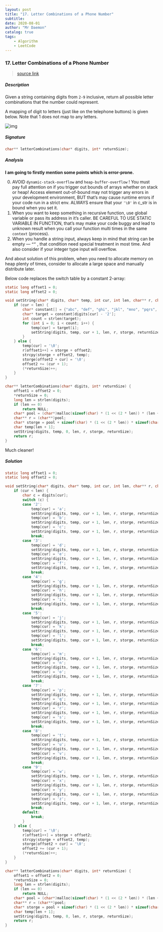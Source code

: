 ```yaml
---
layout: post
title: "17. Letter Combinations of a Phone Number"    
subtitle:   
date: 2020-08-01
author: "Mr Daemon"
catalog: true
tags:
    - Algorithm
    - LeetCode
---
```


### 17. Letter Combinations of a Phone Number

> [source link](https://leetcode.com/problems/letter-combinations-of-a-phone-number)

##### Description

Given a string containing digits from `2-9` inclusive, return all possible letter combinations that the number could represent.

A mapping of digit to letters (just like on the telephone buttons) is given below. Note that 1 does not map to any letters.

![img](https://upload.wikimedia.org/wikipedia/commons/thumb/7/73/Telephone-keypad2.svg/200px-Telephone-keypad2.svg.png)

##### Signature

```c
char** letterCombinations(char* digits, int* returnSize);
```

##### Analysis

**I am going to firstly mention some points which is error-prone.**

0. AVOID  `dynamic-stack-overflow` and `heap-buffer-overflow` ! You must pay full attention on if you trigger out bounds of arrays whether on stack or heap! Access element out-of-bound may not trigger any errors in your development environment, BUT that’s may cause runtime errors if your code run in a strict env. ALWAYS ensure that your `'\0'` in c_str is in bound when you set it.
1. When you want to keep something in recursive function, use global variable or pass its address in it’s caller. BE CAREFUL TO USE STATIC VARIABLE IN FUNCTION, that’s may make your code buggy and lead to unknown result when you call your function multi times in the same `context` (process).
2. When you handle a string input, always keep in mind that string can be empty — `“”` , that condition need special treatment in most time. And also consider if your integer type input will overflow.

And about solution of this problem, when you need to allocate memory on heap plenty of times, consider to allocate a large space and manually distribute later.

Below code replaces the switch table by a constant 2-array:

```c
static long offset1 = 0;
static long offset2 = 0;

void setString(char* digits, char* temp, int cur, int len, char** r, char* storge, int* returnSize) {
    if (cur < len) {
        char* constant[] = {"abc", "def", "ghi", "jkl", "mno", "pqrs", "tuv", "wxyz"};
        char* target = constant[digits[cur] - '2'];
        int count = strlen(target);
        for (int i = 0; i < count; i++) {
            temp[cur] = target[i];
            setString(digits, temp, cur + 1, len, r, storge, returnSize);
        }
    } else {
        temp[cur] = '\0';
        r[offset1++] = storge + offset2;
        strcpy(storge + offset2, temp);
        storge[offset2 + cur] = '\0';
        offset2 += (cur + 1);
        (*returnSize)++;
    }
}

char** letterCombinations(char* digits, int* returnSize) {
    offset1 = offset2 = 0;
    *returnSize = 0;
    long len = strlen(digits);
    if (len == 0)
        return NULL;
    char* pool = (char*)malloc(sizeof(char) * (1 << (2 * len)) * (len + 1 + sizeof(char*)));
    char** r = (char**)pool;
    char* storge = pool + sizeof(char) * (1 << (2 * len)) * sizeof(char*);
    char temp[len + 1];
    setString(digits, temp, 0, len, r, storge, returnSize);
    return r;
}
```

Much cleaner!

##### Solution

```c
static long offset1 = 0;
static long offset2 = 0;

void setString(char* digits, char* temp, int cur, int len, char** r, char* storge, int* returnSize) {
    if (cur < len) {
        char c = digits[cur];
        switch (c) {
        case '2':
            temp[cur] = 'a';
            setString(digits, temp, cur + 1, len, r, storge, returnSize);
            temp[cur] = 'b';
            setString(digits, temp, cur + 1, len, r, storge, returnSize);
            temp[cur] = 'c';
            setString(digits, temp, cur + 1, len, r, storge, returnSize);
            break;
        case '3':
            temp[cur] = 'd';
            setString(digits, temp, cur + 1, len, r, storge, returnSize);
            temp[cur] = 'e';
            setString(digits, temp, cur + 1, len, r, storge, returnSize);
            temp[cur] = 'f';
            setString(digits, temp, cur + 1, len, r, storge, returnSize);
            break;
        case '4':
            temp[cur] = 'g';
            setString(digits, temp, cur + 1, len, r, storge, returnSize);
            temp[cur] = 'h';
            setString(digits, temp, cur + 1, len, r, storge, returnSize);
            temp[cur] = 'i';
            setString(digits, temp, cur + 1, len, r, storge, returnSize);
            break;
        case '5':
            temp[cur] = 'j';
            setString(digits, temp, cur + 1, len, r, storge, returnSize);
            temp[cur] = 'k';
            setString(digits, temp, cur + 1, len, r, storge, returnSize);
            temp[cur] = 'l';
            setString(digits, temp, cur + 1, len, r, storge, returnSize);
            break;
        case '6':
            temp[cur] = 'm';
            setString(digits, temp, cur + 1, len, r, storge, returnSize);
            temp[cur] = 'n';
            setString(digits, temp, cur + 1, len, r, storge, returnSize);
            temp[cur] = 'o';
            setString(digits, temp, cur + 1, len, r, storge, returnSize);
            break;
        case '7':
            temp[cur] = 'p';
            setString(digits, temp, cur + 1, len, r, storge, returnSize);
            temp[cur] = 'q';
            setString(digits, temp, cur + 1, len, r, storge, returnSize);
            temp[cur] = 'r';
            setString(digits, temp, cur + 1, len, r, storge, returnSize);
            temp[cur] = 's';
            setString(digits, temp, cur + 1, len, r, storge, returnSize);
            break;
        case '8':
            temp[cur] = 't';
            setString(digits, temp, cur + 1, len, r, storge, returnSize);
            temp[cur] = 'u';
            setString(digits, temp, cur + 1, len, r, storge, returnSize);
            temp[cur] = 'v';
            setString(digits, temp, cur + 1, len, r, storge, returnSize);
            break;
        case '9':
            temp[cur] = 'w';
            setString(digits, temp, cur + 1, len, r, storge, returnSize);
            temp[cur] = 'x';
            setString(digits, temp, cur + 1, len, r, storge, returnSize);
            temp[cur] = 'y';
            setString(digits, temp, cur + 1, len, r, storge, returnSize);
            temp[cur] = 'z';
            setString(digits, temp, cur + 1, len, r, storge, returnSize);
            break;
        default:
            break;
        }
    } else {
        temp[cur] = '\0';
        r[offset1++] = storge + offset2;
        strcpy(storge + offset2, temp);
        storge[offset2 + cur] = '\0';
        offset2 += (cur + 1);
        (*returnSize)++;
    }
}

char** letterCombinations(char* digits, int* returnSize) {
    offset1 = offset2 = 0;
    *returnSize = 0;
    long len = strlen(digits);
    if (len == 0)
        return NULL;
    char* pool = (char*)malloc(sizeof(char) * (1 << (2 * len)) * (len + 1 + sizeof(char*)));
    char** r = (char**)pool;
    char* storge = pool + sizeof(char) * (1 << (2 * len)) * sizeof(char*);
    char temp[len + 1];
    setString(digits, temp, 0, len, r, storge, returnSize);
    return r;
}
```
